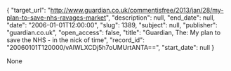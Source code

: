 {
  "target_url": "http://www.guardian.co.uk/commentisfree/2013/jan/28/my-plan-to-save-nhs-ravages-market", 
  "description": null, 
  "end_date": null, 
  "date": "2006-01-01T12:00:00", 
  "slug": 1389, 
  "subject": null, 
  "publisher": "guardian.co.uk", 
  "open_access": false, 
  "title": "Guardian, The: My plan to save the NHS - in the nick of time", 
  "record_id": "20060101T120000/vAIWLXCDj5h7oUMUrtANTA==", 
  "start_date": null
}

None